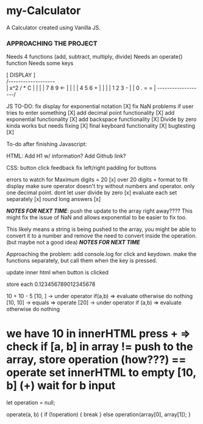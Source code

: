 # my-Calculator
A Calculator created using Vanilla JS.

### APPROACHING THE PROJECT ###
Needs 4 functions (add, subtract, multiply, divide)
Needs an operate() function
Needs some keys


[  DISPLAY          ]    
/-------------------\
| x^2   /   *    C  |
|                   |
|  7    8     9 <-  |
|                   |
|  4    5     6  +  |
|                   |
|  1    2     3  -  | 
|  0    .    =   =  |
\-------------------/


JS TO-DO: 
fix display for exponential notation                   [X]
fix NaN problems if user tries to enter something      [X]
add decimal point functionality                        [X]
add exponential functionality                          [X]
add backspace functionality                            [X]
Divide by zero kinda works but needs fixing            [X]
final keyboard functionality                           [X]
bugtesting                                             [X]

To-do after finishing Javascript: 

HTML: 
Add H1 w/ information?
Add Github link?

CSS:
button click feedback
fix left/right padding for buttons


errors to watch for
Maximum digits = 20 [x]
over 20 digits = format to fit display
make sure operator doesn't try without numbers and operator.
only one decimal point.
dont let user divide by zero [x]
evaluate each set separately [x]
round long answers [x]

***NOTES FOR NEXT TIME***:
push the update to the array right away???? This might fix the issue of NaN and allows exponential to be easier to fix too.

This likely means a string is being pushed to the array, you might be able to convert it to a number and remove the need to convert inside the operation. (but maybe not a good idea)
***NOTES FOR NEXT TIME***

Approaching the problem:
add console.log for click and keydown.
make the functions separately, but call them when the key is pressed.

update inner html when button is clicked

store each
0.123456789012345678


10 + 10 - 5
[10, ]
-> under operator if(a,b) => evaluate otherwise do nothing
[10, 10]
-> equals => operate 
[20]
-> under operator if (a,b) => evaluate otherwise do nothing


we have 10 in innerHTML
press +
=> check if [a, b] in array
!= push to the array, store operation (how???)
== operate
set innerHTML to empty
[10, b] (+)
wait for b input
=

let operation = null;

operate(a, b) {
    if (!operation) {
        break
    } else operation(array[0], array[1]);
}


